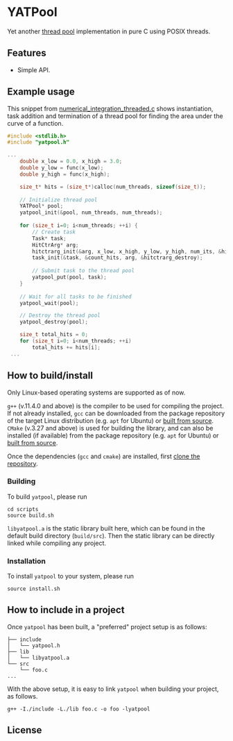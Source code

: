 # YATPool

Yet another [thread pool](https://en.wikipedia.org/wiki/Thread_pool) implementation in pure C using POSIX threads.

## Features

- Simple API.

## Example usage

This snippet from [numerical_integration_threaded.c](./examples/numerical_integration_threaded.c) shows instantiation, task addition and termination of a thread pool for finding the area under the curve of a function.

```c
#include <stdlib.h>
#include "yatpool.h"

...
    double x_low = 0.0, x_high = 3.0;
    double y_low = func(x_low);
    double y_high = func(x_high);

    size_t* hits = (size_t*)calloc(num_threads, sizeof(size_t));
    
    // Initialize thread pool
    YATPool* pool;
    yatpool_init(&pool, num_threads, num_threads);
    
    for (size_t i=0; i<num_threads; ++i) {
        // Create task
        Task* task;
        HitCtrArg* arg;
        hitctrarg_init(&arg, x_low, x_high, y_low, y_high, num_its, &hits[i]);
        task_init(&task, &count_hits, arg, &hitctrarg_destroy);
        
        // Submit task to the thread pool
        yatpool_put(pool, task);
    }
    
    // Wait for all tasks to be finished
    yatpool_wait(pool);

    // Destroy the thread pool
    yatpool_destroy(pool);

    size_t total_hits = 0;
    for (size_t i=0; i<num_threads; ++i)
        total_hits += hits[i];
 ...
```

## How to build/install

Only Linux-based operating systems are supported as of now.

`g++` (v.11.4.0 and above) is the compiler to be used for compiling the project. If not already installed, `gcc` can be downloaded from the package repository of the target Linux distribution (e.g. `apt` for Ubuntu) or [built from source](https://gcc.gnu.org/install/). `CMake` (v.3.27 and above) is used for building the library, and can also be installed (if available) from the package repository (e.g. `apt` for Ubuntu) or [built from source](https://cmake.org/download/).

Once the dependencies (`gcc` and `cmake`) are installed, first [clone the repository](https://docs.github.com/en/repositories/creating-and-managing-repositories/cloning-a-repository#cloning-a-repository).

### Building

To build `yatpool`, please run

```
cd scripts
source build.sh
```

`libyatpool.a` is the static library built here, which can be found in the default build directory (`build/src`). Then the static library can be directly linked while compiling any project.

### Installation

To install `yatpool` to your system, please run
```
source install.sh
```

## How to include in a project

Once `yatpool` has been built, a "preferred" project setup is as follows:
```
├── include
│   └── yatpool.h
├── lib
│   └── libyatpool.a
└── src
    └── foo.c
...
```
With the above setup, it is easy to link `yatpool` when building your project, as follows.
```
g++ -I./include -L./lib foo.c -o foo -lyatpool
```

## License


